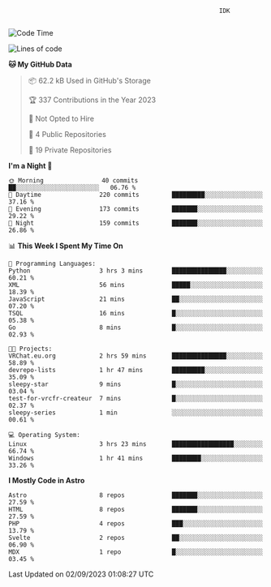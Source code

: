 ```text
                                                          IDK
                                       
```

<!--START_SECTION:waka-->
![Code Time](http://img.shields.io/badge/Code%20Time-20%20hrs%2059%20mins-blue)

![Lines of code](https://img.shields.io/badge/From%20Hello%20World%20I%27ve%20Written-105.8%20thousand%20lines%20of%20code-blue)

**🐱 My GitHub Data** 

> 📦 62.2 kB Used in GitHub's Storage 
 > 
> 🏆 337 Contributions in the Year 2023
 > 
> 🚫 Not Opted to Hire
 > 
> 📜 4 Public Repositories 
 > 
> 🔑 19 Private Repositories 
 > 
**I'm a Night 🦉** 

```text
🌞 Morning                40 commits          ██░░░░░░░░░░░░░░░░░░░░░░░   06.76 % 
🌆 Daytime                220 commits         █████████░░░░░░░░░░░░░░░░   37.16 % 
🌃 Evening                173 commits         ███████░░░░░░░░░░░░░░░░░░   29.22 % 
🌙 Night                  159 commits         ███████░░░░░░░░░░░░░░░░░░   26.86 % 
```


📊 **This Week I Spent My Time On** 

```text
💬 Programming Languages: 
Python                   3 hrs 3 mins        ███████████████░░░░░░░░░░   60.21 % 
XML                      56 mins             █████░░░░░░░░░░░░░░░░░░░░   18.39 % 
JavaScript               21 mins             ██░░░░░░░░░░░░░░░░░░░░░░░   07.20 % 
TSQL                     16 mins             █░░░░░░░░░░░░░░░░░░░░░░░░   05.38 % 
Go                       8 mins              █░░░░░░░░░░░░░░░░░░░░░░░░   02.93 % 

🐱‍💻 Projects: 
VRChat.eu.org            2 hrs 59 mins       ███████████████░░░░░░░░░░   58.89 % 
devrepo-lists            1 hr 47 mins        █████████░░░░░░░░░░░░░░░░   35.09 % 
sleepy-star              9 mins              █░░░░░░░░░░░░░░░░░░░░░░░░   03.04 % 
test-for-vrcfr-createur  7 mins              █░░░░░░░░░░░░░░░░░░░░░░░░   02.37 % 
sleepy-series            1 min               ░░░░░░░░░░░░░░░░░░░░░░░░░   00.61 % 

💻 Operating System: 
Linux                    3 hrs 23 mins       █████████████████░░░░░░░░   66.74 % 
Windows                  1 hr 41 mins        ████████░░░░░░░░░░░░░░░░░   33.26 % 
```

**I Mostly Code in Astro** 

```text
Astro                    8 repos             ███████░░░░░░░░░░░░░░░░░░   27.59 % 
HTML                     8 repos             ███████░░░░░░░░░░░░░░░░░░   27.59 % 
PHP                      4 repos             ███░░░░░░░░░░░░░░░░░░░░░░   13.79 % 
Svelte                   2 repos             ██░░░░░░░░░░░░░░░░░░░░░░░   06.90 % 
MDX                      1 repo              █░░░░░░░░░░░░░░░░░░░░░░░░   03.45 % 
```




 Last Updated on 02/09/2023 01:08:27 UTC
<!--END_SECTION:waka-->
